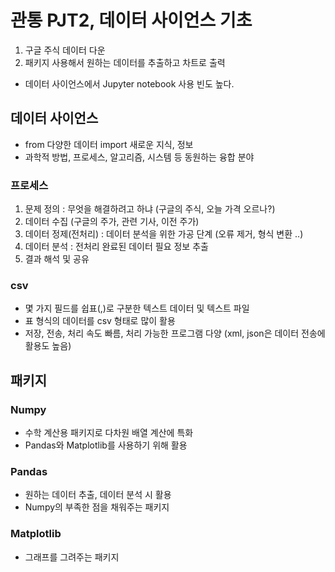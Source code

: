 # 관통 PJT2, 데이터 사이언스 기초
1. 구글 주식 데이터 다운
2. 패키지 사용해서 원하는 데이터를 추출하고 차트로 출력
- 데이터 사이언스에서 Jupyter notebook 사용 빈도 높다.

## 데이터 사이언스
- from 다양한 데이터 import 새로운 지식, 정보
- 과학적 방법, 프로세스, 알고리즘, 시스템 등 동원하는 융합 분야

### 프로세스
1. 문제 정의 : 무엇을 해결하려고 하냐 (구글의 주식, 오늘 가격 오르나?)
2. 데이터 수집 (구글의 주가, 관련 기사, 이전 주가)
3. 데이터 정제(전처리) : 데이터 분석을 위한 가공 단계 (오류 제거, 형식 변환 ..)
4. 데이터 분석 : 전처리 완료된 데이터 필요 정보 추출
5. 결과 해석 및 공유

### csv
- 몇 가지 필드를 쉽표(,)로 구분한 텍스트 데이터 및 텍스트 파일
- 표 형식의 데이터를 csv 형태로 많이 활용
- 저장, 전송, 처리 속도 빠름, 처리 가능한 프로그램 다양
(xml, json은 데이터 전송에 활용도 높음)

## 패키지

### Numpy
- 수학 계산용 패키지로 다차원 배열 계산에 특화
- Pandas와 Matplotlib를 사용하기 위해 활용

### Pandas
- 원하는 데이터 추출, 데이터 분석 시 활용
- Numpy의 부족한 점을 채워주는 패키지


### Matplotlib
- 그래프를 그려주는 패키지


